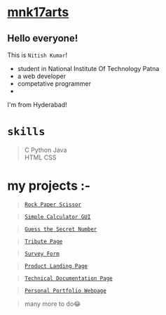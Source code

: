 # [mnk17arts](https://github.com/mnk17arts/mnk17arts)
## Hello everyone!
 This is `Nitish Kumar`!
 * student in National Institute Of Technology Patna
 * a web developer
 * competative programmer
 *
 I'm from Hyderabad! 
 
#  `skills`
 > C 
 > Python 
 > Java  
 > HTML 
 > CSS

# **my projects** :- 

 > [`Rock Paper Scissor`](https://github.com/mnk17arts/Rock-Paper-Scissor)
   
 > [`Simple Calculator GUI`](https://github.com/mnk17arts/Simple-Calculator-GUI)
  
 > [`Guess the Secret Number`](https://github.com/mnk17arts/Guess-The-Secret-Number)

> [`Tribute Page`](https://codepen.io/mnk17arts/full/abpNaMJ)

> [`Survey Form`](https://codepen.io/mnk17arts/full/ExZKGZj)

> [`Product Landing Page`](https://codepen.io/mnk17arts/full/JjEKNJO)

> [`Technical Documentation Page`](https://codepen.io/mnk17arts/full/ZELKLqQ)

> [`Personal Portfolio Webpage`](https://codepen.io/mnk17arts/full/wvgdqya)

> many more to do😂
